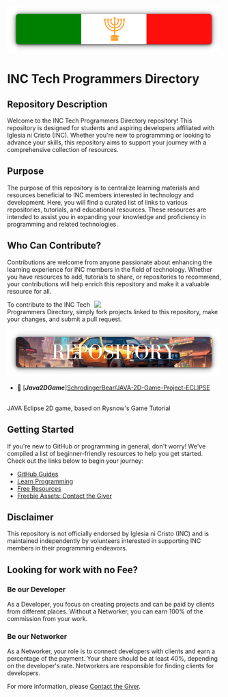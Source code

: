 
<div>
  <img src="assets/inc.png" width="500" />
</div>

# INC Tech Programmers Directory

## Repository Description

Welcome to the INC Tech Programmers Directory repository! This repository is designed for students and aspiring developers affiliated with Iglesia ni Cristo (INC). Whether you're new to programming or looking to advance your skills, this repository aims to support your journey with a comprehensive collection of resources.
<!-- 
<div>
  <img src="https://i.imgur.com/fgSLbeG.png" width="300" align="right" />
</div> -->

## Purpose

The purpose of this repository is to centralize learning materials and resources beneficial to INC members interested in technology and development. Here, you will find a curated list of links to various repositories, tutorials, and educational resources. These resources are intended to assist you in expanding your knowledge and proficiency in programming and related technologies.


## Who Can Contribute?

Contributions are welcome from anyone passionate about enhancing the learning experience for INC members in the field of technology. Whether you have resources to add, tutorials to share, or repositories to recommend, your contributions will help enrich this repository and make it a valuable resource for all.

<div>
  <img src="assets/ai.png" width="300" align="right" />
</div>


To contribute to the INC Tech Programmers Directory, simply fork projects linked to this repository, make your changes, and submit a pull request.

<img src="assets/repo.png" width="500" />
<br/>
  
- 📗 [***Java2DGame***][SchrodingerBear/JAVA-2D-Game-Project-ECLIPSE](https://github.com/SchrodingerBear/JAVA-2D-Game-Project-ECLIPSE)
<br/>
  JAVA Eclipse 2D game, based on Rysnow's Game Tutorial


## Getting Started

If you're new to GitHub or programming in general, don't worry! We've compiled a list of beginner-friendly resources to help you get started. Check out the links below to begin your journey:

- [GitHub Guides](https://guides.github.com/)
- [Learn Programming](https://www.w3schools.com/)
- [Free Resources ](https://www.w3schools.com/)
- [Freebie Assets: Contact the Giver](https://www.facebook.com/scvpfb/)

## Disclaimer

This repository is not officially endorsed by Iglesia ni Cristo (INC) and is maintained independently by volunteers interested in supporting INC members in their programming endeavors.

## Looking for work with no Fee?

### Be our Developer

As a Developer, you focus on creating projects and can be paid by clients from different places. Without a Networker, you can earn 100% of the commission from your work.

### Be our Networker

As a Networker, your role is to connect developers with clients and earn a percentage of the payment. Your share should be at least 40%, depending on the developer's rate. Networkers are responsible for finding clients for developers.

For more information, please [Contact the Giver](https://www.facebook.com/scvpfb/).


